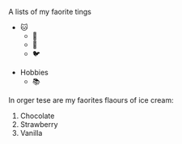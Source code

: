A lists of my faorite tings
- 🐱
  - 🦁
  - 🐯
  - 🐦
* Hobbies
  - 📚

In orger tese are my faorites flaours of ice cream:
1. Chocolate
2. Strawberry
3. Vanilla
